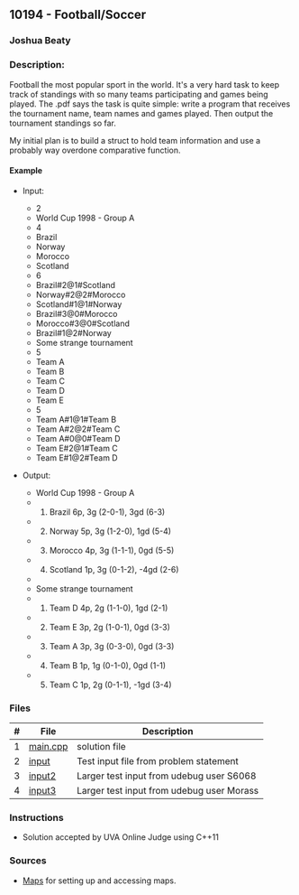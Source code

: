 ## 10194 - Football/Soccer
### Joshua Beaty
### Description:

Football the most popular sport in the world.  It's a very hard task to keep track of standings with so many teams participating and games being played. The .pdf says the task is quite simple: write a program that receives the tournament name, team names and games played. Then output the tournament standings so far.

My initial plan is to build a struct to hold team information and use a probably way overdone comparative function.

#### Example

- Input: 
    - 2
    - World Cup 1998 - Group A
    - 4
    - Brazil
    - Norway
    - Morocco
    - Scotland
    - 6
    - Brazil#2@1#Scotland
    - Norway#2@2#Morocco
    - Scotland#1@1#Norway
    - Brazil#3@0#Morocco
    - Morocco#3@0#Scotland
    - Brazil#1@2#Norway
    - Some strange tournament
    - 5
    - Team A
    - Team B
    - Team C
    - Team D
    - Team E
    - 5
    - Team A#1@1#Team B
    - Team A#2@2#Team C
    - Team A#0@0#Team D
    - Team E#2@1#Team C
    - Team E#1@2#Team D

- Output: 
    - World Cup 1998 - Group A
    - 1) Brazil 6p, 3g (2-0-1), 3gd (6-3)
    - 2) Norway 5p, 3g (1-2-0), 1gd (5-4)
    - 3) Morocco 4p, 3g (1-1-1), 0gd (5-5)
    - 4) Scotland 1p, 3g (0-1-2), -4gd (2-6)
    - 
    - Some strange tournament
    - 1) Team D 4p, 2g (1-1-0), 1gd (2-1)
    - 2) Team E 3p, 2g (1-0-1), 0gd (3-3)
    - 3) Team A 3p, 3g (0-3-0), 0gd (3-3)
    - 4) Team B 1p, 1g (0-1-0), 0gd (1-1)
    - 5) Team C 1p, 2g (0-1-1), -1gd (3-4)

### Files

|   #   | File                       | Description                                                |
| :---: | -------------------------- | ---------------------------------------------------------- |
|   1   | [main.cpp](./main.cpp)     | solution file                                              |
|   2   | [input](./input)           | Test input file from problem statement                     |
|   3   | [input2](./input2)         | Larger test input from udebug user S6068                   |
|   4   | [input3](./input3)         | Larger test input from udebug user Morass                  |

### Instructions

- Solution accepted by UVA Online Judge using C++11

### Sources

- [Maps](./https://www.geeksforgeeks.org/map-associative-containers-the-c-standard-template-library-stl/) for setting up and accessing maps.